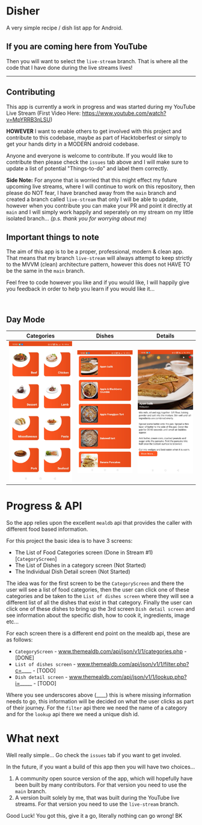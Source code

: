 # Disher

A very simple recipe / dish list app for Android.

## If you are coming here from YouTube

Then you will want to select the `live-stream` branch. That is where all the code that I have done during the live streams lives!

<hr>

## Contributing

This app is currently a work in progress and was started during my YouTube Live Stream (First Video Here: https://www.youtube.com/watch?v=MpYRRB3nLSU)

**HOWEVER** I want to enable others to get involved with this project and contribute to this codebase, maybe as part of Hacktoberfest or simply to get your hands dirty in a MODERN android codebase.

Anyone and everyone is welcome to contribute. If you would like to contribute then please check the `issues` tab above and I will make sure to update a list of potential "Things-to-do" and label them correctly.

**Side Note:** For anyone that is worried that this might effect my future upcoming live streams, where I will continue to work on this repository, then please do NOT fear, I have branched away from the `main` branch and created a branch called `live-stream` that only I will be able to update, however when you contribute you can make your PR and point it directly at `main` and I will simply work happily and seperately on my stream on my little isolated branch... *(p.s. thank you for worrying about me)*

## Important things to note

The aim of this app is to be a proper, professional, modern & clean app. That means that my branch `live-stream` will always attempt to keep strictly to the MVVM (clean) architecture pattern, however this does not HAVE TO be the same in the `main` branch.

Feel free to code however you like and if you would like, I will happily give you feedback in order to help you learn if you would like it...

<br />

## Day Mode

|   Categories    | Dishes    |   Details
|---	|---	|---
|  ![](https://github.com/abdushakoor12/Disher/blob/variation-2/images/categories.jpg)    |  ![](https://github.com/abdushakoor12/Disher/blob/variation-2/images/dishes.jpg)    |   ![](https://github.com/abdushakoor12/Disher/blob/variation-2/images/details.jpg)

# Progress & API

So the app relies upon the excellent `mealdb` api that provides the caller with different food based information.

For this project the basic idea is to have 3 screens:
* The List of Food Categories screen (Done in Stream #1) [`CategoryScreen`]
* The List of Dishes in a category screen (Not Started)
* The Individual Dish Detail screen (Not Started)

The idea was for the first screen to be the `CategoryScreen` and there the user will see a list of food categories, then the user can click one of these categories and be taken to the `List of dishes screen` where they will see a different list of all the dishes that exist in that category. Finally the user can click one of these dishes to bring up the 3rd screen `Dish detail screen` and see information about the specific dish, how to cook it, ingredients, image etc...

For each screen there is a different end point on the mealdb api, these are as follows:
* `CategoryScreen` - www.themealdb.com/api/json/v1/1/categories.php - [DONE]
* `List of dishes screen` - www.themealdb.com/api/json/v1/1/filter.php?c=____ - [TODO]
* `Dish detail screen` - www.themealdb.com/api/json/v1/1/lookup.php?i=_____ - [TODO]

Where you see underscores above (____) this is where missing information needs to go, this information will be decided on what the user clicks as part of their journey.
For the `filter` api there we need the name of a category and for the `lookup` api there we need a unique dish id.

# What next

Well really simple... Go check the `issues` tab if you want to get involed.

In the future, if you want a build of this app then you will have two choices...

1. A community open source version of the app, which will hopefully have been built by many contributors. For that version you need to use the `main` branch.
2. A version built solely by me, that was built during the YouTube live streams. For that version you need to use the `live-stream` branch.

Good Luck! You got this, give it a go, literally nothing can go wrong!
BK